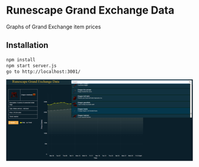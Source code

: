 # Runescape Grand Exchange Data


Graphs of Grand Exchange item prices


## Installation
```
npm install
npm start server.js
go to http://localhost:3001/
```

![Alt text](/images/sample3.png?)


